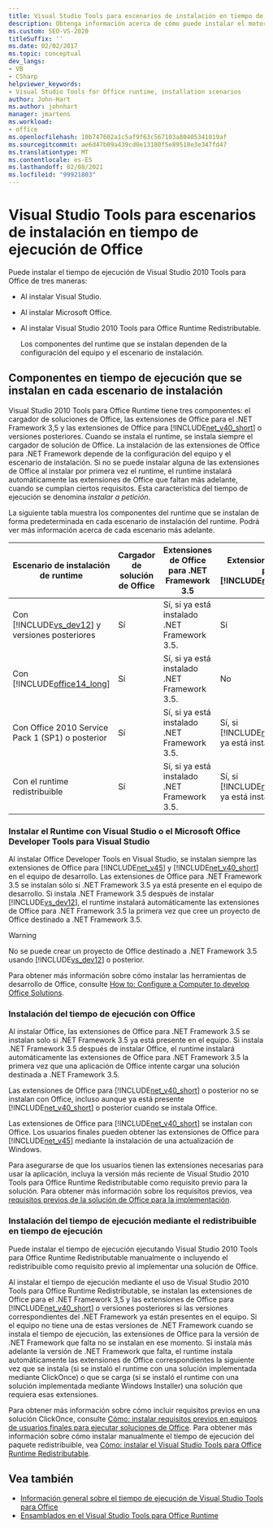 ```yaml
---
title: Visual Studio Tools para escenarios de instalación en tiempo de ejecución de Office
description: Obtenga información acerca de cómo puede instalar el motor en tiempo de ejecución de Visual Studio 2010 Tools para Office. En este artículo se describen tres escenarios de instalación.
ms.custom: SEO-VS-2020
titleSuffix: ''
ms.date: 02/02/2017
ms.topic: conceptual
dev_langs:
- VB
- CSharp
helpviewer_keywords:
- Visual Studio Tools for Office runtime, installation scenarios
author: John-Hart
ms.author: johnhart
manager: jmartens
ms.workload:
- office
ms.openlocfilehash: 10b747602a1c5af9f63c567103a80405341019af
ms.sourcegitcommit: ae6d47b09a439cd0e13180f5e89510e3e347fd47
ms.translationtype: MT
ms.contentlocale: es-ES
ms.lasthandoff: 02/08/2021
ms.locfileid: "99921803"
---
```

# <a name="visual-studio-tools-for-office-runtime-installation-scenarios"></a>Visual Studio Tools para escenarios de instalación en tiempo de ejecución de Office
  Puede instalar el tiempo de ejecución de Visual Studio 2010 Tools para Office de tres maneras:

- Al instalar Visual Studio.

- Al instalar Microsoft Office.

- Al instalar Visual Studio 2010 Tools para Office Runtime Redistributable.

  Los componentes del runtime que se instalan dependen de la configuración del equipo y el escenario de instalación.

## <a name="runtime-components-that-are-installed-in-each-installation-scenario"></a>Componentes en tiempo de ejecución que se instalan en cada escenario de instalación
 Visual Studio 2010 Tools para Office Runtime tiene tres componentes: el cargador de soluciones de Office, las extensiones de Office para el .NET Framework 3,5 y las extensiones de Office para [!INCLUDE[net_v40_short](../sharepoint/includes/net-v40-short-md.md)] o versiones posteriores. Cuando se instala el runtime, se instala siempre el cargador de solución de Office. La instalación de las extensiones de Office para .NET Framework depende de la configuración del equipo y el escenario de instalación. Si no se puede instalar alguna de las extensiones de Office al instalar por primera vez el runtime, el runtime instalará automáticamente las extensiones de Office que faltan más adelante, cuando se cumplan ciertos requisitos. Esta característica del tiempo de ejecución se denomina *instalar a petición*.

 La siguiente tabla muestra los componentes del runtime que se instalan de forma predeterminada en cada escenario de instalación del runtime. Podrá ver más información acerca de cada escenario más adelante.

|Escenario de instalación de runtime|Cargador de solución de Office|Extensiones de Office para .NET Framework 3.5|Extensiones de Office para [!INCLUDE[net_v40_short](../sharepoint/includes/net-v40-short-md.md)]|Extensiones de Office para [!INCLUDE[net_v45](../vsto/includes/net-v45-md.md)]|
|-----------------------------------|----------------------------|--------------------------------------------------| - |---------------------------------------------------------------------------|
|Con [!INCLUDE[vs_dev12](../vsto/includes/vs-dev12-md.md)] y versiones posteriores|Sí|Sí, si ya está instalado .NET Framework 3.5.|Sí|Sí|
|Con [!INCLUDE[office14_long](../vsto/includes/office14-long-md.md)]|Sí|Sí, si ya está instalado .NET Framework 3.5.|No|No|
|Con Office 2010 Service Pack 1 (SP1) o posterior|Sí|Sí, si ya está instalado .NET Framework 3.5.|Sí, si [!INCLUDE[net_v40_short](../sharepoint/includes/net-v40-short-md.md)] ya está instalado.|No|
|Con el runtime redistribuible|Sí|Sí, si ya está instalado .NET Framework 3.5.|Sí, si [!INCLUDE[net_v40_short](../sharepoint/includes/net-v40-short-md.md)] ya está instalado.|Sí, si [!INCLUDE[net_v45](../vsto/includes/net-v45-md.md)] ya está instalado.|

### <a name="install-the-runtime-with-visual-studio-or-the-microsoft-office-developer-tools-for-visual-studio"></a>Instalar el Runtime con Visual Studio o el Microsoft Office Developer Tools para Visual Studio
 Al instalar Office Developer Tools en Visual Studio, se instalan siempre las extensiones de Office para [!INCLUDE[net_v45](../vsto/includes/net-v45-md.md)] y [!INCLUDE[net_v40_short](../sharepoint/includes/net-v40-short-md.md)] en el equipo de desarrollo. Las extensiones de Office para .NET Framework 3.5 se instalan sólo si .NET Framework 3.5 ya está presente en el equipo de desarrollo. Si instala .NET Framework 3.5 después de instalar [!INCLUDE[vs_dev12](../vsto/includes/vs-dev12-md.md)], el runtime instalará automáticamente las extensiones de Office para .NET Framework 3.5 la primera vez que cree un proyecto de Office destinado a .NET Framework 3.5.

> [!WARNING]
> No se puede crear un proyecto de Office destinado a .NET Framework 3.5 usando [!INCLUDE[vs_dev12](../vsto/includes/vs-dev12-md.md)] o posterior.

 Para obtener más información sobre cómo instalar las herramientas de desarrollo de Office, consulte [How to: Configure a Computer to develop Office Solutions](../vsto/how-to-configure-a-computer-to-develop-office-solutions.md).

### <a name="install-the-runtime-with-office"></a>Instalación del tiempo de ejecución con Office
 Al instalar Office, las extensiones de Office para .NET Framework 3.5 se instalan solo si .NET Framework 3.5 ya está presente en el equipo. Si instala .NET Framework 3.5 después de instalar Office, el runtime instalará automáticamente las extensiones de Office para .NET Framework 3.5 la primera vez que una aplicación de Office intente cargar una solución destinada a .NET Framework 3.5.

 Las extensiones de Office para [!INCLUDE[net_v40_short](../sharepoint/includes/net-v40-short-md.md)] o posterior no se instalan con Office, incluso aunque ya está presente [!INCLUDE[net_v40_short](../sharepoint/includes/net-v40-short-md.md)] o posterior cuando se instala Office.

 Las extensiones de Office para [!INCLUDE[net_v40_short](../sharepoint/includes/net-v40-short-md.md)] se instalan con Office. Los usuarios finales pueden obtener las extensiones de Office para [!INCLUDE[net_v45](../vsto/includes/net-v45-md.md)] mediante la instalación de una actualización de Windows.

 Para asegurarse de que los usuarios tienen las extensiones necesarias para usar la aplicación, incluya la versión más reciente de Visual Studio 2010 Tools para Office Runtime Redistributable como requisito previo para la solución. Para obtener más información sobre los requisitos previos, vea [requisitos previos de la solución de Office para la implementación](/previous-versions/bb608617(v=vs.110)).

### <a name="install-the-runtime-by-using-the-runtime-redistributable"></a>Instalación del tiempo de ejecución mediante el redistribuible en tiempo de ejecución
 Puede instalar el tiempo de ejecución ejecutando Visual Studio 2010 Tools para Office Runtime Redistributable manualmente o incluyendo el redistribuible como requisito previo al implementar una solución de Office.

 Al instalar el tiempo de ejecución mediante el uso de Visual Studio 2010 Tools para Office Runtime Redistributable, se instalan las extensiones de Office para el .NET Framework 3,5 y las extensiones de Office para [!INCLUDE[net_v40_short](../sharepoint/includes/net-v40-short-md.md)] o versiones posteriores si las versiones correspondientes del .NET Framework ya están presentes en el equipo. Si el equipo no tiene una de estas versiones de .NET Framework cuando se instala el tiempo de ejecución, las extensiones de Office para la versión de .NET Framework que falta no se instalan en ese momento. Si instala más adelante la versión de .NET Framework que falta, el runtime instala automáticamente las extensiones de Office correspondientes la siguiente vez que se instala (si se instaló el runtime con una solución implementada mediante ClickOnce) o que se carga (si se instaló el runtime con una solución implementada mediante Windows Installer) una solución que requiera esas extensiones.

 Para obtener más información sobre cómo incluir requisitos previos en una solución ClickOnce, consulte [Cómo: instalar requisitos previos en equipos de usuarios finales para ejecutar soluciones de Office](/previous-versions/bb608608(v=vs.110)). Para obtener más información sobre cómo instalar manualmente el tiempo de ejecución del paquete redistribuible, vea [Cómo: instalar el Visual Studio Tools para Office Runtime Redistributable](../vsto/how-to-install-the-visual-studio-tools-for-office-runtime-redistributable.md).

## <a name="see-also"></a>Vea también
- [Información general sobre el tiempo de ejecución de Visual Studio Tools para Office](../vsto/visual-studio-tools-for-office-runtime-overview.md)
- [Ensamblados en el Visual Studio Tools para Office Runtime](../vsto/assemblies-in-the-visual-studio-tools-for-office-runtime.md)